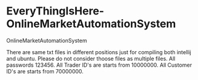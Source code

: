 # EveryThingIsHere-OnlineMarketAutomationSystem
OnlineMarketAutomationSystem

There are same txt files in different positions just for compiling both intellij and ubuntu. 
Please do not consider thoose files as multiple files. 
All passwords 123456. 
All Trader ID's are starts from 10000000. 
All Customer ID's are starts from 70000000. 
